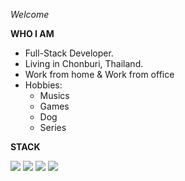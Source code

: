 *Welcome*

**WHO I AM**

- Full-Stack Developer.
- Living in Chonburi, Thailand.
- Work from home & Work from office
- Hobbies:
  - Musics
  - Games
  - Dog
  - Series

**STACK**

<img src="https://img.shields.io/badge/typescript%20-007ACC.svg?&style=for-the-badge&logo=typescript&logoColor=white"/>
<img src="https://img.shields.io/badge/javascript-222222.svg?&style=for-the-badge&logo=javascript&logoColor=F7DF1E"/>
<img src="https://img.shields.io/badge/html-E34F26.svg?&style=for-the-badge&logo=html5&logoColor=ffffff"/>
<img src="https://img.shields.io/badge/react-61DAFB.svg?&style=for-the-badge&logo=react&logoColor=ffffff" />

